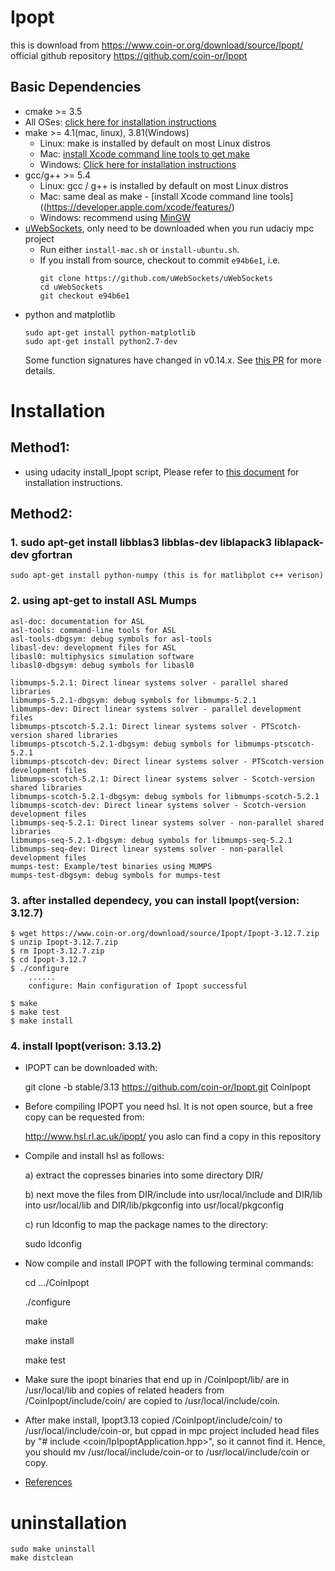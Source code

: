 # Ipopt
this is download from https://www.coin-or.org/download/source/Ipopt/
official github repository https://github.com/coin-or/Ipopt

## Basic Dependencies

* cmake >= 3.5
 * All OSes: [click here for installation instructions](https://cmake.org/install/)
* make >= 4.1(mac, linux), 3.81(Windows)
  * Linux: make is installed by default on most Linux distros
  * Mac: [install Xcode command line tools to get make](https://developer.apple.com/xcode/features/)
  * Windows: [Click here for installation instructions](http://gnuwin32.sourceforge.net/packages/make.htm)
* gcc/g++ >= 5.4
  * Linux: gcc / g++ is installed by default on most Linux distros
  * Mac: same deal as make - [install Xcode command line tools]((https://developer.apple.com/xcode/features/)
  * Windows: recommend using [MinGW](http://www.mingw.org/)
* [uWebSockets](https://github.com/uWebSockets/uWebSockets), only need to be downloaded when you run udaciy mpc project
  * Run either `install-mac.sh` or `install-ubuntu.sh`.
  * If you install from source, checkout to commit `e94b6e1`, i.e.
    ```
    git clone https://github.com/uWebSockets/uWebSockets
    cd uWebSockets
    git checkout e94b6e1
    ```
* python and matplotlib
  ```
  sudo apt-get install python-matplotlib
  sudo apt-get install python2.7-dev
  ```
    Some function signatures have changed in v0.14.x. See [this PR](https://github.com/udacity/CarND-MPC-Project/pull/3) for more details.

# Installation
 
## Method1:

* using udacity install_Ipopt script, Please refer to [this document](https://github.com/udacity/CarND-MPC-Project/blob/master/install_Ipopt_CppAD.md) for installation instructions.

## Method2:
	
### 1.  sudo apt-get install libblas3 libblas-dev liblapack3 liblapack-dev gfortran
	sudo apt-get install python-numpy (this is for matlibplot c++ verison)

### 2.  using apt-get to install ASL Mumps
	asl-doc: documentation for ASL
	asl-tools: command-line tools for ASL
	asl-tools-dbgsym: debug symbols for asl-tools
	libasl-dev: development files for ASL
	libasl0: multiphysics simulation software
	libasl0-dbgsym: debug symbols for libasl0

	libmumps-5.2.1: Direct linear systems solver - parallel shared libraries
	libmumps-5.2.1-dbgsym: debug symbols for libmumps-5.2.1
	libmumps-dev: Direct linear systems solver - parallel development files
	libmumps-ptscotch-5.2.1: Direct linear systems solver - PTScotch-version shared libraries
	libmumps-ptscotch-5.2.1-dbgsym: debug symbols for libmumps-ptscotch-5.2.1
	libmumps-ptscotch-dev: Direct linear systems solver - PTScotch-version development files
	libmumps-scotch-5.2.1: Direct linear systems solver - Scotch-version shared libraries
	libmumps-scotch-5.2.1-dbgsym: debug symbols for libmumps-scotch-5.2.1
	libmumps-scotch-dev: Direct linear systems solver - Scotch-version development files
	libmumps-seq-5.2.1: Direct linear systems solver - non-parallel shared libraries
	libmumps-seq-5.2.1-dbgsym: debug symbols for libmumps-seq-5.2.1
	libmumps-seq-dev: Direct linear systems solver - non-parallel development files
	mumps-test: Example/test binaries using MUMPS
	mumps-test-dbgsym: debug symbols for mumps-test

### 3.  after installed dependecy, you can install Ipopt(version: 3.12.7)
	$ wget https://www.coin-or.org/download/source/Ipopt/Ipopt-3.12.7.zip 
	$ unzip Ipopt-3.12.7.zip 
	$ rm Ipopt-3.12.7.zip
	$ cd Ipopt-3.12.7
	$ ./configure
		......
		configure: Main configuration of Ipopt successful
 
	$ make
	$ make test
	$ make install

### 4.  install Ipopt(verison: 3.13.2)

* IPOPT can be downloaded with:

	git clone -b stable/3.13 https://github.com/coin-or/Ipopt.git CoinIpopt

* Before compiling IPOPT you need hsl. It is not open source, but a free copy can be requested from:

	http://www.hsl.rl.ac.uk/ipopt/ you aslo can find a copy in this repository

* Compile and install hsl as follows:

	a) extract the copresses binaries into some directory DIR/

	b) next move the files from DIR/include into usr/local/include and DIR/lib into usr/local/lib and DIR/lib/pkgconfig into usr/local/pkgconfig

	c) run ldconfig to map the package names to the directory:

	sudo ldconfig

* Now compile and install IPOPT with the following terminal commands:

	cd .../CoinIpopt

	./configure

	make

	make install

	make test

* Make sure the ipopt binaries that end up in /CoinIpopt/lib/ are in /usr/local/lib and copies of related headers from /CoinIpopt/include/coin/ are copied to /usr/local/include/coin.


* After make install, Ipopt3.13 copied /CoinIpopt/include/coin/ to /usr/local/include/coin-or, but cppad in mpc project included head files by "# include <coin/IpIpoptApplication.hpp>", so it cannot find it. Hence, you should mv /usr/local/include/coin-or to /usr/local/include/coin or copy.

* [References](https://github.com/bapaden/ipopt-cmake-demo)  

# uninstallation
 ```
 sudo make uninstall
 make distclean
 ```

